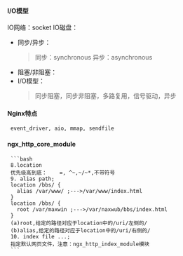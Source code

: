 #### I/O模型
IO网络：socket
IO磁盘：
+ 同步/异步：
  > 同步：synchronous
  > 异步：asynchronous
+ 阻塞/非阻塞：
+ I/O模型：
  > 同步阻塞，同步非阻塞，多路复用，信号驱动，异步

#### Nginx特点
     event_driver, aio, mmap, sendfile

#### ngx_http_core_module
     ```bash
     8.location
     优先级高到底：    =, ^~,~/~*,不带符号
     9. alias path;
     location /bbs/ {
       alias /var/www/ ;--->/var/www/index.html
     }
     location /bbs/ {
       root /var/maxwin ;--->/var/naxwub/bbs/index.html
     }
     (a)root,给定的路径对应于location中的/uri/左侧的/
     (b)alias,给定的路径对应于location中的/uri/右侧的/
     10. index file ...;
     指定默认网页文件，注意：ngx_http_index_module模块
     ```
